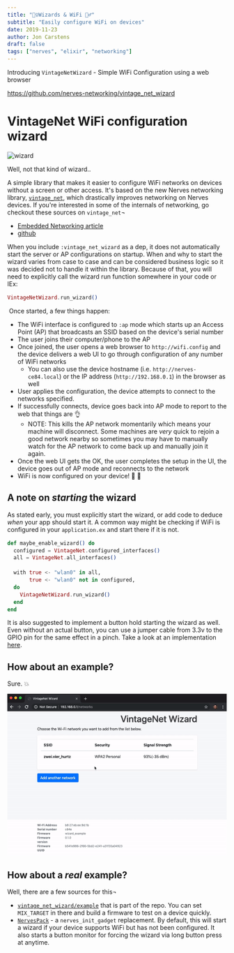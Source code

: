 ```yaml
---
title: "🧙‍♀️Wizards & WiFi ‍🧙‍♂️"
subtitle: "Easily configure WiFi on devices"
date: 2019-11-23
author: Jon Carstens
draft: false
tags: ["nerves", "elixir", "networking"]
---
```


Introducing `VintageNetWizard` - Simple WiFi Configuration using a web browser

https://github.com/nerves-networking/vintage_net_wizard

<!--more-->

# VintageNet WiFi configuration wizard

![wizard](https://media.giphy.com/media/1AjULGLUb7LZZZhG3p/giphy.gif)

Well, not that kind of wizard..

​A simple library that makes it easier to configure WiFi networks on
devices without a screen or other access. It's based on the new Nerves
networking library,
[`vintage_net`](https://github.com/nerves-networking/vintage_net), which
drastically improves networking on Nerves devices. If you're interested in some
of the internals of networking, go checkout these sources on `vintage_net`¬

* [Embedded Networking article](https://embedded-elixir.com/post/2019-11-22-embedded-networking)
* [github](https://github.com/nerves-networking/vintage_net)

​When you include `:vintage_net_wizard` as a dep, it does not automatically
start the server or AP configurations on startup. When and why to start the
wizard varies from case to case and can be considered business logic so it was
decided not to handle it within the library. Because of that, you will need to
explicitly call the wizard run function somewhere in your code or IEx:

```elixir
VintageNetWizard.run_wizard()
```

​ Once started, a few things happen:

* The WiFi interface is configured to `:ap` mode which starts up an Access
  Point (AP) that broadcasts an SSID based on the device's serial number
* The user joins their computer/phone to the AP
* Once joined, the user opens a web browser to `http://wifi.config` and the
  device delivers a web UI to go through configuration of any number of WiFi
  networks
    * You can also use the device hostname (i.e. `http://nerves-ce84.local`) or
      the IP address (`http://192.168.0.1`) in the browser as well
* User applies the configuration, the device attempts to connect to the networks
  specified.
* If successfully connects, device goes back into AP mode to report to the web
  that things are :ok_hand:
  * NOTE: This kills the AP network momentarily which means your machine will
    disconnect. Some machines are _very_ quick to rejoin a good network nearby
    so sometimes you may have to manually watch for the AP network to come back
    up and manually join it again.
* Once the web UI gets the OK, the user completes the setup in the UI, the
  device goes out of AP mode and reconnects to the network
* WiFi is now configured on your device! 🎉 🍻

## A note on _starting_ the wizard

As stated early, you must explicitly start the wizard, or add code to deduce
_when_ your app should start it. A common way might be checking if WiFi is
configured in your `application.ex` and start there if it is not.

```elixir
def maybe_enable_wizard() do
  configured = VintageNet.configured_interfaces()
  all = VintageNet.all_interfaces()

  with true <- "wlan0" in all,
       true <- "wlan0" not in configured,
  do
    VintageNetWizard.run_wizard()
  end
end
```

It is also suggested to implement a button hold starting the wizard as well.
Even without an actual button, you can use a jumper cable from 3.3v to the GPIO
pin for the same effect in a pinch. Take a look at an implementation
[here](https://github.com/nerves-networking/vintage_net_wizard/blob/main/example/lib/wizard_example/button.ex).

## How about an example?

Sure. 💥

![action](https://raw.githubusercontent.com/nerves-networking/vintage_net_wizard/main/assets/vintage_net_wizard.gif)

## How about a _real_ example?

Well, there are a few sources for this¬

* [`vintage_net_wizard/example`](https://github.com/nerves-networking/vintage_net_wizard/tree/main/example)
  that is part of the repo. You can set `MIX_TARGET` in there and build a
  firmware to test on a device quickly.
* [`NervesPack`](https://github.com/jjcarstens/nerves_pack) - a
  `nerves_init_gadget` replacement. By default, this will start a wizard if your
  device supports WiFi but has not been configured. It also starts a button
  monitor for forcing the wizard via long button press at anytime.
